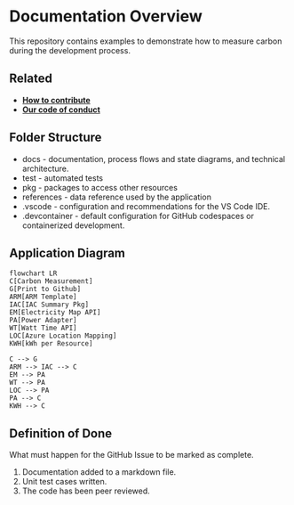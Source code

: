# Documentation Overview

This repository contains examples to demonstrate how to measure carbon during the development process.

## Related

- **[How to contribute](../CONTRIBUTING.md)**
- **[Our code of conduct](../CODE_OF_CONDUCT.md)**

## Folder Structure

- docs - documentation, process flows and state diagrams, and technical architecture.
- test - automated tests
- pkg - packages to access other resources
- references - data reference used by the application
- .vscode - configuration and recommendations for the VS Code IDE.
- .devcontainer - default configuration for GitHub codespaces or containerized development.

## Application Diagram

```mermaid
flowchart LR
C[Carbon Measurement]
G[Print to Github]
ARM[ARM Template]
IAC[IAC Summary Pkg]
EM[Electricity Map API]
PA[Power Adapter]
WT[Watt Time API]
LOC[Azure Location Mapping]
KWH[kWh per Resource]

C --> G
ARM --> IAC --> C
EM --> PA
WT --> PA
LOC --> PA
PA --> C
KWH --> C
```


## Definition of Done

What must happen for the GitHub Issue to be marked as complete.

1. Documentation added to a markdown file.
2. Unit test cases written.
3. The code has been peer reviewed.
